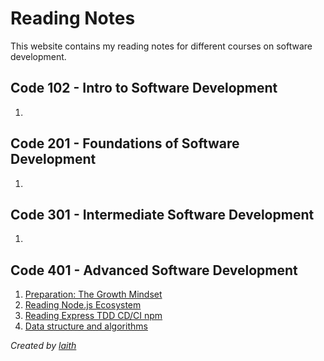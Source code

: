 # Reading Notes

This website contains my reading notes for different courses on software development.

## Code 102 - Intro to Software Development
1. 
## Code 201 - Foundations of Software Development
1. 

## Code 301 - Intermediate Software Development
1. 

## Code 401 - Advanced Software Development
1. [Preparation: The Growth Mindset](preparation-growth-mindset.md)
2. [Reading Node.js Ecosystem](reading-nodejs-ecosystem.md)
3. [Reading Express TDD CD/CI npm](reading-express-tdd-cd-ci-npm.md)
4. [Data structure and algorithms](data-structe-algorithims.md)


*Created by [laith](https://github.com/laith-vlad)*
